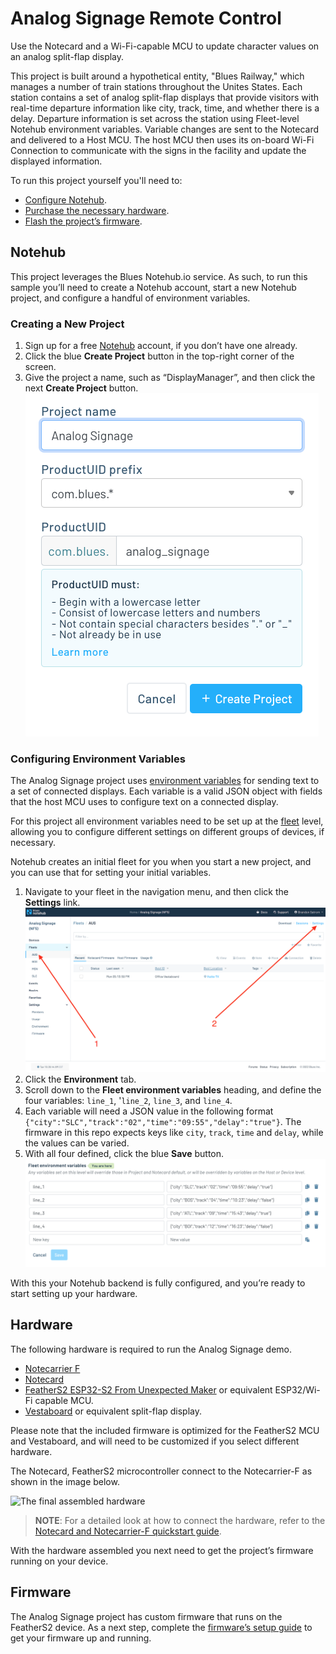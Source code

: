 # Analog Signage Remote Control

Use the Notecard and a Wi-Fi-capable MCU to update character values on an analog split-flap display.

This project is built around a hypothetical entity, "Blues Railway," which manages a number of train stations throughout the Unites States. Each station contains a set of analog split-flap displays that provide visitors with real-time departure
information like city, track, time, and whether there is a delay. Departure information is set across the station using Fleet-level Notehub environment variables. Variable changes are sent to the Notecard and delivered to a Host MCU. The host MCU then uses its on-board Wi-Fi Connection to communicate with the signs in the facility and update the displayed information.

To run this project yourself you'll need to:

* [Configure Notehub](#notehub).
* [Purchase the necessary hardware](#hardware).
* [Flash the project’s firmware](#firmware).

## Notehub

This project leverages the Blues Notehub.io service. As such, to run this sample
you’ll need to create a Notehub account, start a new Notehub project, and configure
a handful of environment variables.

### Creating a New Project

1. Sign up for a free [Notehub](https://notehub.io) account, if you don’t have one
already.
1. Click the blue **Create Project** button in the top-right corner of the screen.
1. Give the project a name, such as “DisplayManager”, and then click the next
**Create Project** button.
![Creating a project in Notehub with a name](images/notehub-create-project.png)

### Configuring Environment Variables

The Analog Signage project uses [environment variables](https://dev.blues.io/guides-and-tutorials/notecard-guides/understanding-environment-variables/)
for sending text to a set of connected displays. Each variable is a valid JSON object with fields that the host MCU uses to configure text on a connected display.

For this project all environment variables need to be set up at the [fleet](https://dev.blues.io/reference/glossary/#fleet)
level, allowing you to configure different settings on different groups of
devices, if necessary.

Notehub creates an initial fleet for you when you start a new project, and you
can use that for setting your initial variables.

1. Navigate to your fleet in the navigation menu, and then click the **Settings**
link.
![Location of Notehub fleet settings](images/notehub-fleet-settings.png)
1. Click the **Environment** tab.
1. Scroll down to the **Fleet environment variables** heading, and define the
four variables: `line_1`, '`line_2`, `line_3`, and `line_4`.
1. Each variable will need a JSON value in the following format `{"city":"SLC","track":"02","time":"09:55","delay":"true"}`. The firmware in this repo expects keys like `city`, `track`, `time` and `delay`, while the values can be varied.
2. With all four defined, click the blue **Save** button.
![Notehub fleet environment variables fully defined](images/notehub-env-vars-defined.png)

With this your Notehub backend is fully configured, and you’re ready to start
setting up your hardware.

## Hardware

The following hardware is required to run the Analog Signage demo.

* [Notecarrier F](https://shop.blues.io/products/notecarrier-f)
* [Notecard](https://shop.blues.io/products/note-wbna-500)
* [FeatherS2 ESP32-S2 From Unexpected Maker](https://feathers2.io) or equivalent ESP32/Wi-Fi capable MCU.
* [Vestaboard](https://www.vestaboard.com/) or equivalent split-flap display.

Please note that the included firmware is optimized for the FeatherS2 MCU and Vestaboard, and will need to be customized if you select different hardware.

The Notecard, FeatherS2 microcontroller connect
to the Notecarrier-F as shown in the image below.

![The final assembled hardware](images/hardware-build.png)

> **NOTE**: For a detailed look at how to connect the hardware, refer to the
[Notecard and Notecarrier-F quickstart guide](https://dev.blues.io/quickstart/notecard-quickstart/notecard-and-notecarrier-f/).

With the hardware assembled you next need to get the project’s firmware
running on your device.

## Firmware

The Analog Signage project has custom firmware that runs on
the FeatherS2 device. As a next step, complete the [firmware’s setup guide](firmware/)
to get your firmware up and running.



